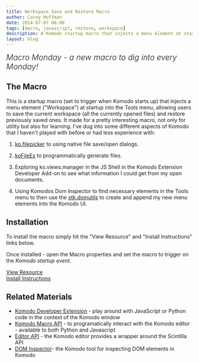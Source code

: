 ```yaml
---
title: Workspace Save and Restore Macro
author: Carey Hoffman
date: 2014-07-07 06:00
tags: [macro, javascript, restore, workspace]
description: A Komodo startup macro that injects a menu element at startup into the Tools menu, allowing users to save the current workspace (all the currently opened files) and restore previously saved ones.
layout: blog
---
```


<div class="centered">
<h2 style="font-weight: 300; margin: 10px 0 25px 0"><em>Macro Monday - a new macro to dig into every Monday!</em></h2>
</div>

## The Macro

This is a startup macro (set to trigger when Komodo starts up) that injects a
menu element ("Workspace") at startup into the Tools menu, allowing users to save the current
workspace (all the currently opened files) and restore previously saved ones. It made for
a pretty interesting macro, not only for utility but also for learning.  I've dug into some
different aspects of Komodo that I haven't played with before or had less experience with:

1. [ko.filepicker](https://github.com/Komodo/KomodoEdit/blob/679c4465020309259cf95d0765962d6f785c2423/src/chrome/komodo/content/library/filepickers.p.js)
to using native file save/open dialogs.

2. [koFileEx](https://github.com/Komodo/KomodoEdit/blob/d3e7786b103c943b8af573b8c118ebf2dc347c8d/src/views/koFileEx.py)
to programmatically generate files.
3. Exploring ko.views.manager in the JS Shell in the Komodo Extension Developer
Add-on to see what information I could get from my open documents.

4. Using Komodos Dom Inspector to find necessary elements in the Tools menu to then use
the [xtk.domutils](https://github.com/Komodo/KomodoEdit/blob/d3e7786b103c943b8af573b8c118ebf2dc347c8d/src/chrome/xtk/content/domutils.js)
to create and append my new menu elements into the Komodo UI.

## Installation

To install the macro simply hit the "View Resource" and "Install Instructions"
links below.

Once installed - open the Macro properties and set the macro to trigger on the
*Komodo startup event*.

<div class="centered">
    <div class="spacer"></div>
    <a href="http://komodoide.com/resources/macros/cgchoffman--worspacesaverestoretool/" class="button big primary">
        <i class="icon icon-eye"></i>
        View Resource
    </a>
    <div class="spacer-half"></div>
    <span>
        <i class="icon icon-question"></i>
        <a href="http://komodoide.com/resources/install-instructions/#pane-macro" target="_blank">Install Instructions</a>
    </span>
</div>

## Related Materials

* [Komodo Developer Extension][] - play around with JavaScript or Python code in
  the context of the Komodo window
* [Komodo Macro API][] - to programatically interact with the Komodo editor -
  available to both Python and Javascript
* [Editor API][] - the Komodo editor provides a wrapper around the Scintilla API
* [DOM Inspector][]- the Komodo tool for inspecting DOM elements in Komodo


[Komodo Developer Extension]: /framed/?http://community.activestate.com/node/1824
[Komodo Macro API]: /framed/?http://docs.activestate.com/komodo/8.5/macroapi.html
[Editor API]: http://www.scintilla.org/ScintillaDoc.html
[DOM Inspector]: http://komodoide.com/resources/addons/toddwhiteman--dominspector/
